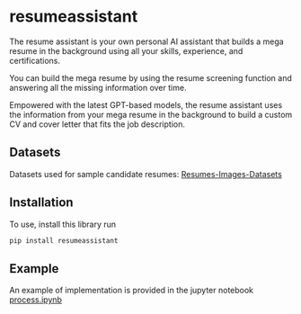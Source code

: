 # resumeassistant
The resume assistant is your own personal AI assistant that builds a mega resume in the background using all your skills, experience, and certifications. 

You can build the mega resume by using the resume screening function and answering all the missing information over time. 

Empowered with the latest GPT-based models, the resume assistant uses the information from your mega resume in the background to build a custom CV and cover letter that fits the job description. 

## Datasets
Datasets used for sample candidate resumes: 
[Resumes-Images-Datasets](https://www.kaggle.com/datasets/youssefkhalil/resumes-images-datasets)

## Installation 
To use, install this library run
```bash
pip install resumeassistant
```

## Example
An example of implementation is provided in the jupyter notebook [process.ipynb](https://github.com/harish2sista/resumeassistant/blob/main/process.ipynb)
